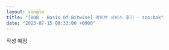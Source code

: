 ```yaml
---
layout: single
title: "[BOB - Basis Of Bitwise] 라이브 서비스 후기 - soo:bak"
date: "2023-07-15 00:33:00 +0900"
---
```

작성 예정
